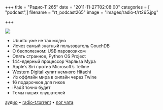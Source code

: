 +++
title = "Радио-Т 265"
date = "2011-11-27T02:08:00"
categories = [ "podcast",]
filename = "rt_podcast265"
image = "images/radio-t/rt265.jpg"

+++

![](https://radio-t.com/images/radio-t/rt265.jpg)

- Ubuntu уже не так модно
- Исчез самый знатный пользователь CouchDB
- О бесполезном: USB паровозиком
- Опять странное, Python OS Project
- 144-ядерный процессор Чарльза Мура
- Apple’s Siri против Microsoft’s Tellme
- Western Digital купит немного Hitachi
- Из оффлайн мира в онлайн через Twine
- 16 подарочков для гиков
- iPad3 точно будет
- Темы наших слушателей

[аудио](https://archive.rucast.net/radio-t/media/rt_podcast265.mp3) • [radio-t.torrent](http://www.radio-t.com/torrents/rt_podcast265.mp3.torrent) • [лог чата](http://chat.radio-t.com/logs/radio-t-265.html)<audio src="https://archive.rucast.net/radio-t/media/rt_podcast265.mp3" preload="none"></audio>
